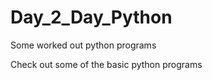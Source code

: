 # Day_2_Day_Python
Some worked out python programs
<br>

Check out some of the basic python programs
